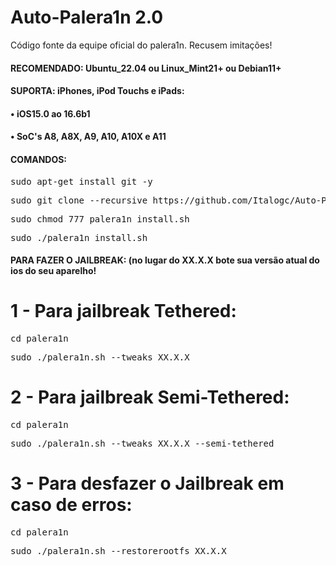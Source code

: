 # Auto-Palera1n 2.0
Código fonte da equipe oficial do palera1n. Recusem imitações!



<h4>RECOMENDADO: Ubuntu_22.04 ou Linux_Mint21+ ou Debian11+</h4>

<h4>SUPORTA: iPhones, iPod Touchs e iPads:</h4>
<h4>• iOS15.0 ao 16.6b1</h4>
<h4>• SoC's A8, A8X, A9, A10, A10X e A11</h4>

<h4>COMANDOS:</h4>

<pre>sudo apt-get install git -y</pre>

<pre>sudo git clone --recursive https://github.com/Italogc/Auto-Palera1n2 && cd Auto-Palera1n2</pre>

<pre>sudo chmod 777 palera1n_install.sh</pre>

<pre>sudo ./palera1n_install.sh</pre>


<h4>PARA FAZER O JAILBREAK: (no lugar do XX.X.X bote sua versão atual do ios do seu aparelho!</h4>

<h1>1 - Para jailbreak Tethered:</h1>

<pre>cd palera1n</pre>

<pre>sudo ./palera1n.sh --tweaks XX.X.X</pre>


<h1>2 - Para jailbreak Semi-Tethered:</h1>

<pre>cd palera1n</pre>

<pre>sudo ./palera1n.sh --tweaks XX.X.X --semi-tethered</pre>


<h1>3 - Para desfazer o Jailbreak em caso de erros:</h1>

<pre>cd palera1n</pre>

<pre>sudo ./palera1n.sh --restorerootfs XX.X.X</pre>








